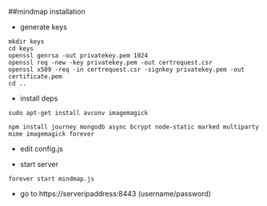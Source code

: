 ##mindmap installation

* generate keys

```
mkdir keys
cd keys
openssl genrsa -out privatekey.pem 1024
openssl req -new -key privatekey.pem -out certrequest.csr
openssl x509 -req -in certrequest.csr -signkey privatekey.pem -out certificate.pem
cd ..
```

* install deps

```
sudo apt-get install avconv imagemagick

npm install journey mongodb async bcrypt node-static marked multiparty mime imagemagick forever
```

* edit config.js

* start server

```
forever start mindmap.js
```

* go to https://serveripaddress:8443 (username/password)
